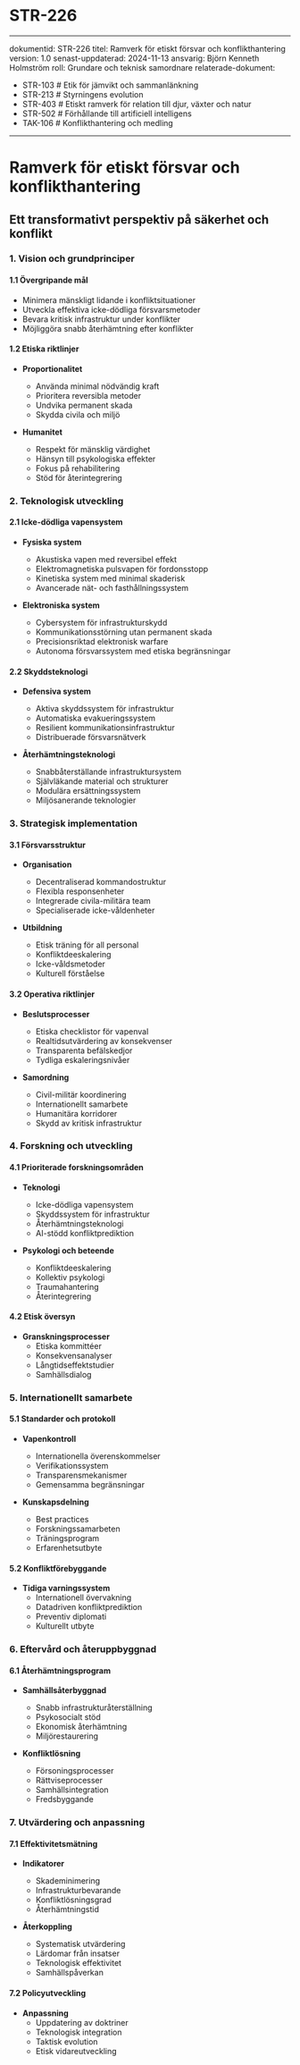 # STR-226
---
dokumentid: STR-226
titel: Ramverk för etiskt försvar och konflikthantering
version: 1.0
senast-uppdaterad: 2024-11-13
ansvarig: Björn Kenneth Holmström
roll: Grundare och teknisk samordnare
relaterade-dokument:
  - STR-103 # Etik för jämvikt och sammanlänkning
  - STR-213 # Styrningens evolution
  - STR-403 # Etiskt ramverk för relation till djur, växter och natur
  - STR-502 # Förhållande till artificiell intelligens
  - TAK-106 # Konflikthantering och medling
---

# Ramverk för etiskt försvar och konflikthantering
## Ett transformativt perspektiv på säkerhet och konflikt

### 1. Vision och grundprinciper

#### 1.1 Övergripande mål
- Minimera mänskligt lidande i konfliktsituationer
- Utveckla effektiva icke-dödliga försvarsmetoder
- Bevara kritisk infrastruktur under konflikter
- Möjliggöra snabb återhämtning efter konflikter

#### 1.2 Etiska riktlinjer
- **Proportionalitet**
  - Använda minimal nödvändig kraft
  - Prioritera reversibla metoder
  - Undvika permanent skada
  - Skydda civila och miljö

- **Humanitet**
  - Respekt för mänsklig värdighet
  - Hänsyn till psykologiska effekter
  - Fokus på rehabilitering
  - Stöd för återintegrering

### 2. Teknologisk utveckling

#### 2.1 Icke-dödliga vapensystem
- **Fysiska system**
  - Akustiska vapen med reversibel effekt
  - Elektromagnetiska pulsvapen för fordonsstopp
  - Kinetiska system med minimal skaderisk
  - Avancerade nät- och fasthållningssystem

- **Elektroniska system**
  - Cybersystem för infrastrukturskydd
  - Kommunikationsstörning utan permanent skada
  - Precisionsriktad elektronisk warfare
  - Autonoma försvarssystem med etiska begränsningar

#### 2.2 Skyddsteknologi
- **Defensiva system**
  - Aktiva skyddssystem för infrastruktur
  - Automatiska evakueringssystem
  - Resilient kommunikationsinfrastruktur
  - Distribuerade försvarsnätverk

- **Återhämtningsteknologi**
  - Snabbåterställande infrastruktursystem
  - Självläkande material och strukturer
  - Modulära ersättningssystem
  - Miljösanerande teknologier

### 3. Strategisk implementation

#### 3.1 Försvarsstruktur
- **Organisation**
  - Decentraliserad kommandostruktur
  - Flexibla responsenheter
  - Integrerade civila-militära team
  - Specialiserade icke-våldenheter

- **Utbildning**
  - Etisk träning för all personal
  - Konfliktdeeskalering
  - Icke-våldsmetoder
  - Kulturell förståelse

#### 3.2 Operativa riktlinjer
- **Beslutsprocesser**
  - Etiska checklistor för vapenval
  - Realtidsutvärdering av konsekvenser
  - Transparenta befälskedjor
  - Tydliga eskaleringsnivåer

- **Samordning**
  - Civil-militär koordinering
  - Internationellt samarbete
  - Humanitära korridorer
  - Skydd av kritisk infrastruktur

### 4. Forskning och utveckling

#### 4.1 Prioriterade forskningsområden
- **Teknologi**
  - Icke-dödliga vapensystem
  - Skyddssystem för infrastruktur
  - Återhämtningsteknologi
  - AI-stödd konfliktprediktion

- **Psykologi och beteende**
  - Konfliktdeeskalering
  - Kollektiv psykologi
  - Traumahantering
  - Återintegrering

#### 4.2 Etisk översyn
- **Granskningsprocesser**
  - Etiska kommittéer
  - Konsekvensanalyser
  - Långtidseffektstudier
  - Samhällsdialog

### 5. Internationellt samarbete

#### 5.1 Standarder och protokoll
- **Vapenkontroll**
  - Internationella överenskommelser
  - Verifikationssystem
  - Transparensmekanismer
  - Gemensamma begränsningar

- **Kunskapsdelning**
  - Best practices
  - Forskningssamarbeten
  - Träningsprogram
  - Erfarenhetsutbyte

#### 5.2 Konfliktförebyggande
- **Tidiga varningssystem**
  - Internationell övervakning
  - Datadriven konfliktprediktion
  - Preventiv diplomati
  - Kulturellt utbyte

### 6. Eftervård och återuppbyggnad

#### 6.1 Återhämtningsprogram
- **Samhällsåterbyggnad**
  - Snabb infrastrukturåterställning
  - Psykosocialt stöd
  - Ekonomisk återhämtning
  - Miljörestaurering

- **Konfliktlösning**
  - Försoningsprocesser
  - Rättviseprocesser
  - Samhällsintegration
  - Fredsbyggande

### 7. Utvärdering och anpassning

#### 7.1 Effektivitetsmätning
- **Indikatorer**
  - Skademinimering
  - Infrastrukturbevarande
  - Konfliktlösningsgrad
  - Återhämtningstid

- **Återkoppling**
  - Systematisk utvärdering
  - Lärdomar från insatser
  - Teknologisk effektivitet
  - Samhällspåverkan

#### 7.2 Policyutveckling
- **Anpassning**
  - Uppdatering av doktriner
  - Teknologisk integration
  - Taktisk evolution
  - Etisk vidareutveckling
